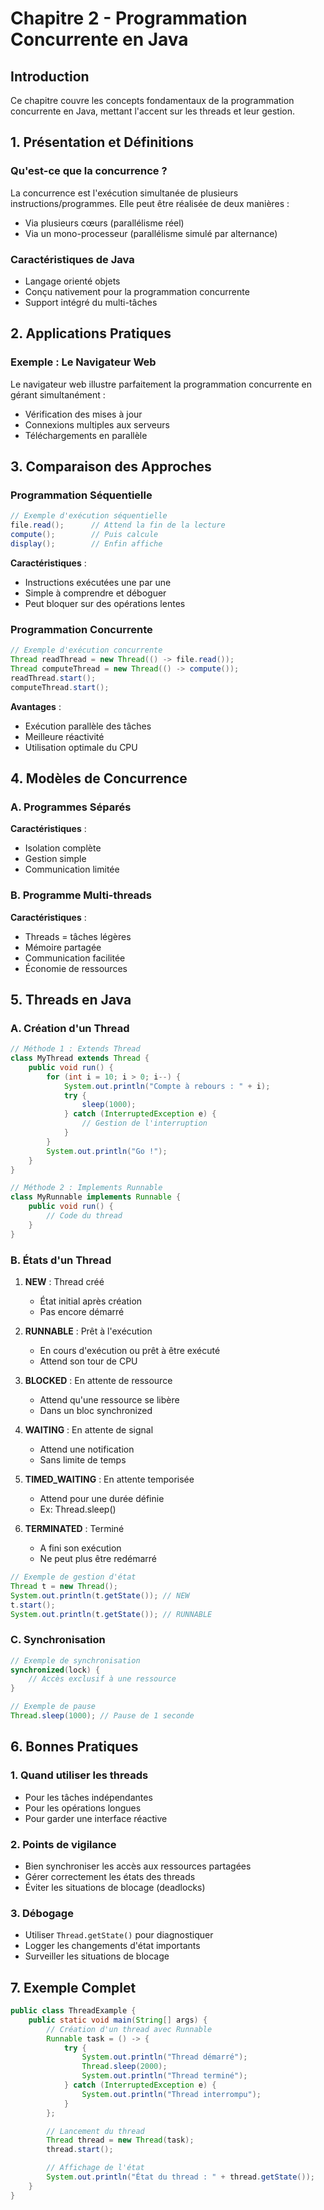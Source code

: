 # Chapitre 2 - Programmation Concurrente en Java

## Introduction

Ce chapitre couvre les concepts fondamentaux de la programmation concurrente en Java, mettant l'accent sur les threads et leur gestion.

## 1. Présentation et Définitions

### Qu'est-ce que la concurrence ?

La concurrence est l'exécution simultanée de plusieurs instructions/programmes. Elle peut être réalisée de deux manières :

- Via plusieurs cœurs (parallélisme réel)
- Via un mono-processeur (parallélisme simulé par alternance)

### Caractéristiques de Java

- Langage orienté objets
- Conçu nativement pour la programmation concurrente
- Support intégré du multi-tâches

## 2. Applications Pratiques

### Exemple : Le Navigateur Web

Le navigateur web illustre parfaitement la programmation concurrente en gérant simultanément :

- Vérification des mises à jour
- Connexions multiples aux serveurs
- Téléchargements en parallèle

## 3. Comparaison des Approches

### Programmation Séquentielle

```java
// Exemple d'exécution séquentielle
file.read();      // Attend la fin de la lecture
compute();        // Puis calcule
display();        // Enfin affiche
```

**Caractéristiques** :
- Instructions exécutées une par une
- Simple à comprendre et déboguer
- Peut bloquer sur des opérations lentes

### Programmation Concurrente

```java
// Exemple d'exécution concurrente
Thread readThread = new Thread(() -> file.read());
Thread computeThread = new Thread(() -> compute());
readThread.start();
computeThread.start();
```

**Avantages** :
- Exécution parallèle des tâches
- Meilleure réactivité
- Utilisation optimale du CPU

## 4. Modèles de Concurrence

### A. Programmes Séparés

**Caractéristiques** :
- Isolation complète
- Gestion simple
- Communication limitée

### B. Programme Multi-threads

**Caractéristiques** :
- Threads = tâches légères
- Mémoire partagée
- Communication facilitée
- Économie de ressources

## 5. Threads en Java

### A. Création d'un Thread

```java
// Méthode 1 : Extends Thread
class MyThread extends Thread {
    public void run() {
        for (int i = 10; i > 0; i--) {
            System.out.println("Compte à rebours : " + i);
            try {
                sleep(1000);
            } catch (InterruptedException e) {
                // Gestion de l'interruption
            }
        }
        System.out.println("Go !");
    }
}

// Méthode 2 : Implements Runnable
class MyRunnable implements Runnable {
    public void run() {
        // Code du thread
    }
}
```

### B. États d'un Thread

1. **NEW** : Thread créé
   - État initial après création
   - Pas encore démarré

2. **RUNNABLE** : Prêt à l'exécution
   - En cours d'exécution ou prêt à être exécuté
   - Attend son tour de CPU

3. **BLOCKED** : En attente de ressource
   - Attend qu'une ressource se libère
   - Dans un bloc synchronized

4. **WAITING** : En attente de signal
   - Attend une notification
   - Sans limite de temps

5. **TIMED_WAITING** : En attente temporisée
   - Attend pour une durée définie
   - Ex: Thread.sleep()

6. **TERMINATED** : Terminé
   - A fini son exécution
   - Ne peut plus être redémarré

```java
// Exemple de gestion d'état
Thread t = new Thread();
System.out.println(t.getState()); // NEW
t.start();
System.out.println(t.getState()); // RUNNABLE
```

### C. Synchronisation

```java
// Exemple de synchronisation
synchronized(lock) {
    // Accès exclusif à une ressource
}

// Exemple de pause
Thread.sleep(1000); // Pause de 1 seconde
```

## 6. Bonnes Pratiques

### 1. Quand utiliser les threads

- Pour les tâches indépendantes
- Pour les opérations longues
- Pour garder une interface réactive

### 2. Points de vigilance

- Bien synchroniser les accès aux ressources partagées
- Gérer correctement les états des threads
- Éviter les situations de blocage (deadlocks)

### 3. Débogage

- Utiliser `Thread.getState()` pour diagnostiquer
- Logger les changements d'état importants
- Surveiller les situations de blocage

## 7. Exemple Complet

```java
public class ThreadExample {
    public static void main(String[] args) {
        // Création d'un thread avec Runnable
        Runnable task = () -> {
            try {
                System.out.println("Thread démarré");
                Thread.sleep(2000);
                System.out.println("Thread terminé");
            } catch (InterruptedException e) {
                System.out.println("Thread interrompu");
            }
        };

        // Lancement du thread
        Thread thread = new Thread(task);
        thread.start();

        // Affichage de l'état
        System.out.println("État du thread : " + thread.getState());
    }
}
```

